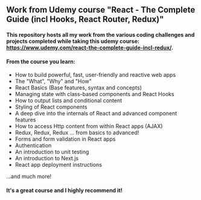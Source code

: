 ## Work from Udemy course "React - The Complete Guide (incl Hooks, React Router, Redux)"

#### This repository hosts all my work from the various coding challenges and projects completed while taking this udemy course: https://www.udemy.com/react-the-complete-guide-incl-redux/. 

#### From the course you learn:

* How to build powerful, fast, user-friendly and reactive web apps
* The "What", "Why" and "How"
* React Basics (Base features, syntax and concepts)
* Managing state with class-based components and React Hooks
* How to output lists and conditional content
* Styling of React components
* A deep dive into the internals of React and advanced component features
* How to access Http content from within React apps (AJAX)
* Redux, Redux, Redux ... from basics to advanced!
* Forms and form validation in React apps
* Authentication
* An introduction to unit testing
* An introduction to Next.js
* React app deployment instructions

...and much more!

#### It's a great course and I highly recommend it!
